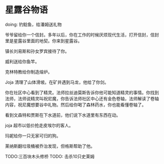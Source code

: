 # 星露谷物语

doing: 钓鲶鱼，给潘姆送礼物

爷爷留给你一个信封。多年以后，你在工作的时候厌烦现代生活，打开信封，信封里是星露谷里面的地契。你来到星露谷。

镇长刘易斯和孙女罗宾接待了你。

威利送给你鱼竿。

克林特教给你制造熔炉。

Joja 清理了山体滑坡。在矿井遇到马龙，他给了你剑。

你在社区中心看到了精灵。法师拉丝迪莫斯告诉你他可能知道精灵的事情。你找到法师，法师说精灵叫祝尼魔，你告诉法师社区中心还有金色卷轴，法师解读了卷轴内容，祝尼魔想要谷中礼物。然后给你喝了森林药水，你也能看懂卷轴了。


看到文森特和贾斯在下水道前，他们说下水道里有东西在动。

joja 超市以低价抢走皮埃尔的客人。

玛妮给你一只无家可归的狗。

莱纳斯翻垃圾桶被乔治发现，但格斯帮助了他。


TODO:三百块木头修桥
TODO: 击杀10只史莱姆











